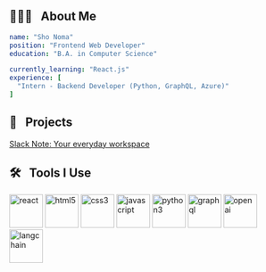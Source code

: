 <!-- ### Hi there 👋 -->

<!--
**shosukenoma/shosukenoma** is a ✨ _special_ ✨ repository because its `README.md` (this file) appears on your GitHub profile.

Here are some ideas to get you started:

- 🔭 I’m currently working on ...
- 🌱 I’m currently learning ...
- 👯 I’m looking to collaborate on ...
- 🤔 I’m looking for help with ...
- 💬 Ask me about ...
- 📫 How to reach me: ...
- 😄 Pronouns: ...
- ⚡ Fun fact: ...
-->

<h2> 🧑🏻‍💻 &nbsp; About Me </h2>

```yaml
name: "Sho Noma"
position: "Frontend Web Developer"
education: "B.A. in Computer Science"

currently_learning: "React.js"
experience: [
  "Intern - Backend Developer (Python, GraphQL, Azure)"
]
```

<h2>🚀 &nbsp; Projects</h2>
<p align="left">
  <a href="https://shosukenoma.github.io/slack-note-v2/" target="_blank">Slack Note: Your everyday workspace</a>
</p>


<h2>🛠️ &nbsp; Tools I Use</h2>
<p align="left">
  <img src="https://cdn.jsdelivr.net/gh/devicons/devicon/icons/react/react-original.svg" alt="react" width="60" height="60"/>
  <img src="https://cdn.jsdelivr.net/gh/devicons/devicon/icons/html5/html5-original.svg" alt="html5" width="60" height="60"/>
  <img src="https://cdn.jsdelivr.net/gh/devicons/devicon/icons/css3/css3-original.svg" alt="css3" width="60" height="60"/>
  <img src="https://cdn.jsdelivr.net/gh/devicons/devicon/icons/javascript/javascript-original.svg" alt="javascript" width="60" height="60"/>
<!--   <img src="https://cdn.jsdelivr.net/gh/devicons/devicon/icons/tailwindcss/tailwindcss-plain.svg" alt="tailwindcss" width="60" height="60"/> -->
  <img src="https://cdn.jsdelivr.net/gh/devicons/devicon/icons/python/python-original.svg" alt="python3" width="60" height="60"/>
  <img src="https://cdn.jsdelivr.net/gh/devicons/devicon/icons/graphql/graphql-plain.svg" alt="graphql" width="60" height="60"/>
  <img src="https://upload.wikimedia.org/wikipedia/commons/0/04/ChatGPT_logo.svg" alt="openai" width="60" height="60"/>
  <img src="https://cdn-ak.f.st-hatena.com/images/fotolife/B/BioErrorLog/20230501/20230501140046.png" alt="langchain" width="60" height="60"/>
</p>

